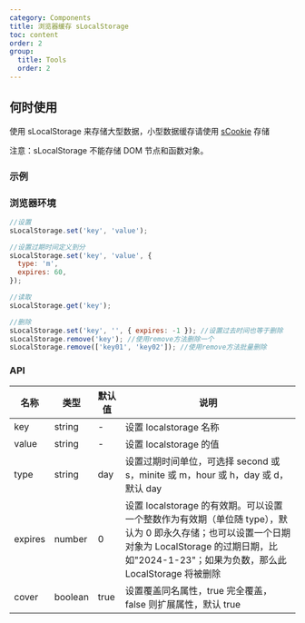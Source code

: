 ```yaml
---
category: Components
title: 浏览器缓存 sLocalStorage
toc: content
order: 2
group:
  title: Tools
  order: 2
---
```


## 何时使用

使用 sLocalStorage 来存储大型数据，小型数据缓存请使用 [sCookie](/components/s-cookie) 存储

注意：sLocalStorage 不能存储 DOM 节点和函数对象。

### 示例

<code src='./demo/index.jsx'></code>

### 浏览器环境

```js
//设置
sLocalStorage.set('key', 'value');

//设置过期时间定义到分
sLocalStorage.set('key', 'value', {
  type: 'm',
  expires: 60,
});

//读取
sLocalStorage.get('key');

//删除
sLocalStorage.set('key', '', { expires: -1 }); //设置过去时间也等于删除
sLocalStorage.remove('key'); //使用remove方法删除一个
sLocalStorage.remove(['key01', 'key02']); //使用remove方法批量删除
```

### API

| 名称    | 类型    | 默认值 | 说明                                                                                                                                                                                                    |
| ------- | ------- | ------ | ------------------------------------------------------------------------------------------------------------------------------------------------------------------------------------------------------- |
| key     | string  | -      | 设置 localstorage 名称                                                                                                                                                                                  |
| value   | string  | -      | 设置 localstorage 的值                                                                                                                                                                                  |
| type    | string  | day    | 设置过期时间单位，可选择 second 或 s，minite 或 m，hour 或 h，day 或 d，默认 day                                                                                                                        |
| expires | number  | 0      | 设置 localstorage 的有效期。可以设置一个整数作为有效期（单位随 type），默认为 0 即永久存储；也可以设置一个日期对象为 LocalStorage 的过期日期，比如"2024-1-23"；如果为负数，那么此 LocalStorage 将被删除 |
| cover   | boolean | true   | 设置覆盖同名属性，true 完全覆盖，false 则扩展属性，默认 true                                                                                                                                            |

